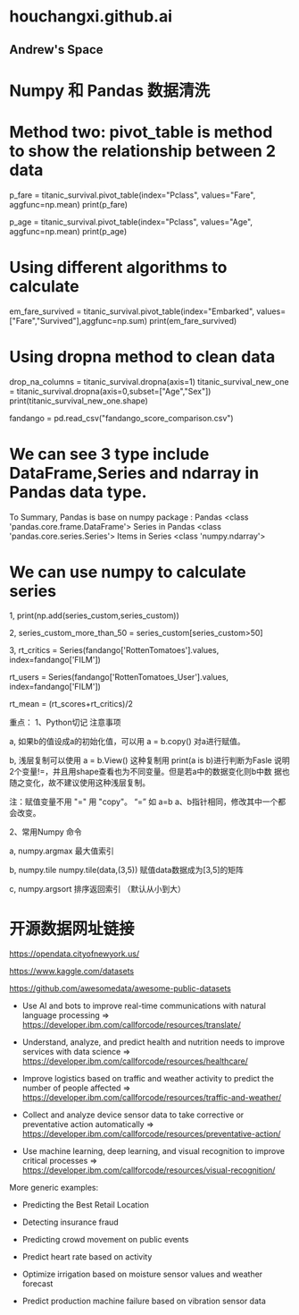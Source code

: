 # houchangxi.github.ai

## Andrew's Space
# Numpy 和 Pandas 数据清洗
   
# Method two: pivot_table is method to show the relationship between 2 data
p_fare = titanic_survival.pivot_table(index="Pclass", values="Fare", aggfunc=np.mean)
print(p_fare)

p_age = titanic_survival.pivot_table(index="Pclass", values="Age", aggfunc=np.mean)
print(p_age)

# Using different algorithms to calculate
em_fare_survived = titanic_survival.pivot_table(index="Embarked", values=["Fare","Survived"],aggfunc=np.sum)
print(em_fare_survived)

# Using dropna method to clean data
drop_na_columns = titanic_survival.dropna(axis=1)
titanic_survival_new_one = titanic_survival.dropna(axis=0,subset=["Age","Sex"])
print(titanic_survival_new_one.shape)


fandango = pd.read_csv("fandango_score_comparison.csv")
# We can see 3 type include DataFrame,Series and ndarray in Pandas data type.
To Summary, Pandas is base on numpy package :
Pandas <class 'pandas.core.frame.DataFrame'>
Series in Pandas <class 'pandas.core.series.Series'>
Items in Series <class 'numpy.ndarray'>


# We can use numpy to calculate series

1,
print(np.add(series_custom,series_custom))

2,
series_custom_more_than_50 = series_custom[series_custom>50]

3,
rt_critics = Series(fandango['RottenTomatoes'].values, index=fandango['FILM'])

rt_users = Series(fandango['RottenTomatoes_User'].values, index=fandango['FILM'])

rt_mean = (rt_scores+rt_critics)/2



重点：
1、Python切记 注意事项
  
  a, 如果b的值设成a的初始化值，可以用 a = b.copy() 对a进行赋值。
  
  b, 浅层复制可以使用  a = b.View()  这种复制用 print(a is b)进行判断为Fasle 说明2个变量!=，并且用shape查看也为不同变量。但是若a中的数据变化则b中数   据也随之变化，故不建议使用这种浅层复制。
  
  注：赋值变量不用 "=" 用 "copy"。 “=” 如 a=b a、b指针相同，修改其中一个都会改变。 

2、常用Numpy 命令
   
   a, numpy.argmax     最大值索引
   
   b, numpy.tile       numpy.tile(data,(3,5)) 赋值data数据成为[3,5]的矩阵
   
   c, numpy.argsort    排序返回索引 （默认从小到大）
   
 # 开源数据网址链接

https://opendata.cityofnewyork.us/

https://www.kaggle.com/datasets

https://github.com/awesomedata/awesome-public-datasets

- Use AI and bots to improve real-time communications with natural language processing => https://developer.ibm.com/callforcode/resources/translate/

- Understand, analyze, and predict health and nutrition needs to improve services with data science => https://developer.ibm.com/callforcode/resources/healthcare/

- Improve logistics based on traffic and weather activity to predict the number of people affected => https://developer.ibm.com/callforcode/resources/traffic-and-weather/

- Collect and analyze device sensor data to take corrective or preventative action automatically => https://developer.ibm.com/callforcode/resources/preventative-action/

- Use machine learning, deep learning, and visual recognition to improve critical processes => https://developer.ibm.com/callforcode/resources/visual-recognition/

More generic examples:

- Predicting the Best Retail Location

- Detecting insurance fraud

- Predicting crowd movement on public events

- Predict heart rate based on activity

- Optimize irrigation based on moisture sensor values and weather forecast

- Predict production machine failure based on vibration sensor data
